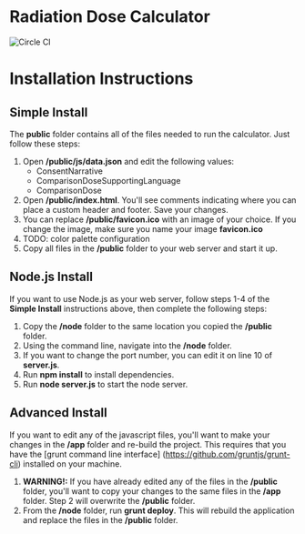 # Radiation Dose Calculator
![Circle CI](https://circleci.com/gh/CranestyleLabs/RadiationDoseCalculator.png?circle-token=c352826043e69c5309b91e489d06f0a16e4b7392)

# Installation Instructions

## Simple Install

The **public** folder contains all of the files needed to run the calculator. Just follow these steps:  

1. Open **/public/js/data.json** and edit the following values:
	* ConsentNarrative  
	* ComparisonDoseSupportingLanguage  
	* ComparisonDose    
2. Open **/public/index.html**. You'll see comments indicating where you can place a custom header and footer. Save your changes.
3. You can replace **/public/favicon.ico** with an image of your choice. If you change the image, make sure you name your image **favicon.ico**
4. TODO: color palette configuration
5. Copy all files in the **/public** folder to your web server and start it up.

## Node.js Install

If you want to use Node.js as your web server, follow steps 1-4 of the **Simple Install** instructions above, then complete the following steps:

1. Copy the **/node** folder to the same location you copied the **/public** folder.
2. Using the command line, navigate into the **/node** folder.
3. If you want to change the port number, you can edit it on line 10 of **server.js**.
4. Run **npm install** to install dependencies.
5. Run **node server.js** to start the node server.

## Advanced Install

If you want to edit any of the javascript files, you'll want to make your changes in the **/app** folder and re-build the project.  This requires that you have the [grunt command line interface] (https://github.com/gruntjs/grunt-cli) installed on your machine.

1. **WARNING!:** If you have already edited any of the files in the **/public** folder, you'll want to copy your changes to the same files in the **/app** folder. Step 2 will overwrite the **/public** folder.
2. From the **/node** folder, run **grunt deploy**. This will rebuild the application and replace the files in the **/public** folder.
